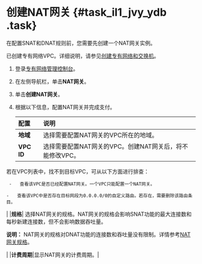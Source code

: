 # 创建NAT网关 {#task_il1_jvy_ydb .task}

在配置SNAT和DNAT规则前，您需要先创建一个NAT网关实例。

已创建专有网络VPC。详细说明，请参见[创建专有网络和交换机](../../../../../../intl.zh-CN/用户指南/专有网络和子网/管理专有网络.md#section_ufw_rhv_rdb)。

1.  登录[专有网络管理控制台](https://vpcnext.console.aliyun.com/nat/)。 
2.   在左侧导航栏，单击**NAT网关**。 
3.   单击**创建NAT网关**。 
4.  根据以下信息，配置NAT网关并完成支付。 

    |配置|说明|
    |:-|:-|
    |**地域**|选择需要配置NAT网关的VPC所在的地域。|
    |**VPC ID**| 选择需要配置NAT网关的VPC。创建NAT网关后，将不能修改VPC。

 若在VPC列表中，找不到目标VPC，可从以下方面进行排查：

     -   查看该VPC是否已经配置NAT网关。一个VPC只能配置一个NAT网关。

    -   查看该VPC中是否存在目标网段为0.0.0.0/0的自定义路由。若存在，需要删除该路由条目。

 |
    |**规格**| 选择NAT网关的规格。NAT网关的规格会影响SNAT功能的最大连接数和每秒新建连接数，但不会影响数据吞吐量。

 **说明：** NAT网关的规格对DNAT功能的连接数和吞吐量没有限制。详情参考[NAT网关规格](../intl.zh-CN/用户指南/NAT网关规格.md#)。

 |
    |**计费周期**|显示NAT网关的计费周期。|


